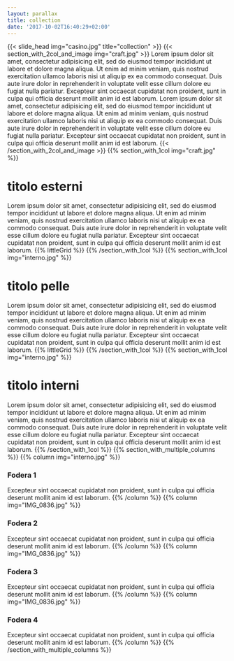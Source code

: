 ```yaml
---
layout: parallax
title: collection
date: '2017-10-02T16:40:29+02:00'
---
```

{{< slide_head img="casino.jpg" title="collection" >}}
{{< section_with_2col_and_image img="craft.jpg" >}}
Lorem ipsum dolor sit amet, consectetur adipisicing elit, sed do eiusmod tempor incididunt ut labore et dolore magna aliqua. Ut enim ad minim veniam, quis nostrud exercitation ullamco laboris nisi ut aliquip ex ea commodo consequat. Duis aute irure dolor in reprehenderit in voluptate velit esse cillum dolore eu fugiat nulla pariatur. Excepteur sint occaecat cupidatat non proident, sunt in culpa qui officia deserunt mollit anim id est laborum.
Lorem ipsum dolor sit amet, consectetur adipisicing elit, sed do eiusmod tempor incididunt ut labore et dolore magna aliqua. Ut enim ad minim veniam, quis nostrud exercitation ullamco laboris nisi ut aliquip ex ea commodo consequat. Duis aute irure dolor in reprehenderit in voluptate velit esse cillum dolore eu fugiat nulla pariatur. Excepteur sint occaecat cupidatat non proident, sunt in culpa qui officia deserunt mollit anim id est laborum.
{{< /section_with_2col_and_image >}}
{{% section_with_1col img="craft.jpg" %}}

# titolo esterni

Lorem ipsum dolor sit amet, consectetur adipisicing elit, sed do eiusmod tempor incididunt ut labore et dolore magna aliqua. Ut enim ad minim veniam, quis nostrud exercitation ullamco laboris nisi ut aliquip ex ea commodo consequat. Duis aute irure dolor in reprehenderit in voluptate velit esse cillum dolore eu fugiat nulla pariatur. Excepteur sint occaecat cupidatat non proident, sunt in culpa qui officia deserunt mollit anim id est laborum.
{{% littleGrid %}}
{{% /section_with_1col %}}
{{% section_with_1col img="interno.jpg" %}}

# titolo pelle

Lorem ipsum dolor sit amet, consectetur adipisicing elit, sed do eiusmod tempor incididunt ut labore et dolore magna aliqua. Ut enim ad minim veniam, quis nostrud exercitation ullamco laboris nisi ut aliquip ex ea commodo consequat. Duis aute irure dolor in reprehenderit in voluptate velit esse cillum dolore eu fugiat nulla pariatur. Excepteur sint occaecat cupidatat non proident, sunt in culpa qui officia deserunt mollit anim id est laborum.
{{% littleGrid %}}
{{% /section_with_1col %}}
{{% section_with_1col img="interno.jpg" %}}

# titolo interni

Lorem ipsum dolor sit amet, consectetur adipisicing elit, sed do eiusmod tempor incididunt ut labore et dolore magna aliqua. Ut enim ad minim veniam, quis nostrud exercitation ullamco laboris nisi ut aliquip ex ea commodo consequat. Duis aute irure dolor in reprehenderit in voluptate velit esse cillum dolore eu fugiat nulla pariatur. Excepteur sint occaecat cupidatat non proident, sunt in culpa qui officia deserunt mollit anim id est laborum.
{{% /section_with_1col %}}
{{% section_with_multiple_columns %}}
{{% column img="interno.jpg" %}}

### Fodera 1

Excepteur sint occaecat cupidatat non proident, sunt in culpa qui officia deserunt mollit anim id est laborum.
{{% /column %}}
{{% column img="IMG_0836.jpg" %}}

### Fodera 2

Excepteur sint occaecat cupidatat non proident, sunt in culpa qui officia deserunt mollit anim id est laborum.
{{% /column %}}
{{% column img="IMG_0836.jpg" %}}

### Fodera 3

Excepteur sint occaecat cupidatat non proident, sunt in culpa qui officia deserunt mollit anim id est laborum.
{{% /column %}}
{{% column img="IMG_0836.jpg" %}}

### Fodera 4

Excepteur sint occaecat cupidatat non proident, sunt in culpa qui officia deserunt mollit anim id est laborum.
{{% /column %}}
{{% /section_with_multiple_columns %}}
